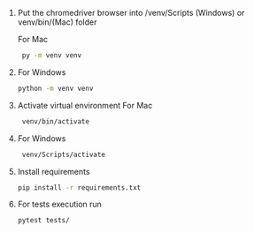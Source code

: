1. Put the chromedriver browser into /venv/Scripts (Windows) or venv/bin/(Mac) folder

   For Mac
   ```bash
    py -m venv venv

2. For Windows
   ```bash
   python -m venv venv

3. Activate virtual environment
    For Mac
   ```bash
    venv/bin/activate
4. For Windows
   ```bash
    venv/Scripts/activate
5. Install requirements
    ```bash
    pip install -r requirements.txt

6. For tests execution run 
    ```bash
    pytest tests/
   
